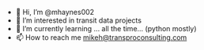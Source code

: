 - 👋 Hi, I’m @mhaynes002
- 👀 I’m interested in transit data projects
- 🌱 I’m currently learning ... all the time... (python mostly)
- 📫 How to reach me mikeh@transproconsulting.com

<!---
mhaynes002/mhaynes002 is a ✨ special ✨ repository because its `README.md` (this file) appears on your GitHub profile.
You can click the Preview link to take a look at your changes.
--->
